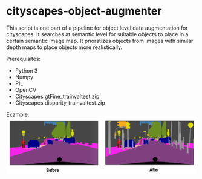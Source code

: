 # cityscapes-object-augmenter
This script is one part of a pipeline for object level data augmentation for cityscapes. It searches at semantic level for suitable objects to place in a certain semantic image map. It prioratizes objects from images with similar depth maps to place objects more realistically. 

Prerequisites:
- Python 3
- Numpy
- PIL
- OpenCV
- Cityscapes gtFine_trainvaltest.zip
- Cityscapes disparity_trainvaltest.zip

Example:
![alt text](example.png)
